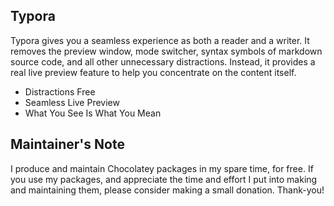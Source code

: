 

## Typora

Typora gives you a seamless experience as both a reader and a writer. It removes the preview window, mode switcher, syntax symbols of markdown source code, and all other unnecessary distractions. Instead, it provides a real live preview feature to help you concentrate on the content itself.

- Distractions Free
- Seamless Live Preview
- What You See Is What You Mean

## Maintainer's Note

I produce and maintain Chocolatey packages in my spare time, for free. If you use my packages, and appreciate the time and effort I put into making and maintaining them, please consider making a small donation. Thank-you!

<script type="text/javascript" src="https://cdnjs.buymeacoffee.com/1.0.0/button.prod.min.js" data-name="bmc-button" data-slug="jtcmedia" data-color="#FFDD00" data-emoji=""  data-font="Cookie" data-text="Buy me a coffee" data-outline-color="#000000" data-font-color="#000000" data-coffee-color="#ffffff" ></script>
